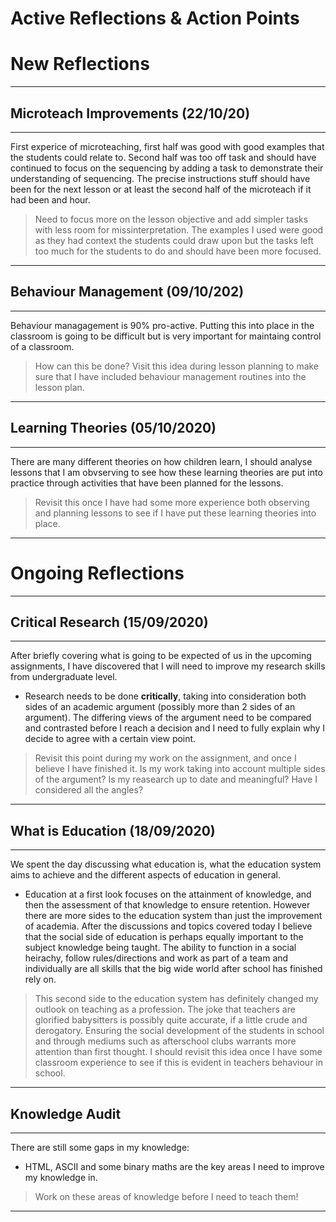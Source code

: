 # Active Reflections & Action Points

# New Reflections
---

## Microteach Improvements (22/10/20)
---
First experice of microteaching, first half was good with good examples that the students could relate to. Second half was too off task and should have continued to focus on the sequencing by adding a task to demonstrate their understanding of sequencing. The precise instructions stuff should have been for the next lesson or at least the second half of the microteach if it had been and hour. 

> Need to focus more on the lesson objective and add simpler tasks with less room for missinterpretation. The examples I used were good as they had context the students could draw upon but the tasks left too much for the students to do and should have been more focused.
---

## Behaviour Management (09/10/202)
---
Behaviour managagement is 90% pro-active. Putting this into place in the classroom is going to be difficult but is very important for maintaing control of a classroom.

> How can this be done? Visit this idea during lesson planning to make sure that I have included behaviour management routines into the lesson plan. 
---

## Learning Theories (05/10/2020)
---
There are many different theories on how children learn, I should analyse lessons that I am obvserving to see how these learning theories are put into practice through activities that have been planned for the lessons. 

> Revisit this once I have had some more experience both observing and planning lessons to see if I have put these learning theories into place.
---

# Ongoing Reflections
---

## Critical Research (15/09/2020)
---
After briefly covering what is going to be expected of us in the upcoming assignments, I have discovered that I will need to improve my research skills from undergraduate level. 
* Research needs to be done **critically**, taking into consideration both sides of an academic argument (possibly more than 2 sides of an argument). The differing views of the argument need to be compared and contrasted before I reach a decision and I need to fully explain why I decide to agree with a certain view point. 

> Revisit this point during my work on the assignment, and once I believe I have finished it. Is my work taking into account multiple sides of the argument? Is my reasearch up to date and meaningful? Have I considered all the angles?
---

## What is Education (18/09/2020)
---
We spent the day discussing what education is, what the education system aims to achieve and the different aspects of education in general.
* Education at a first look focuses on the attainment of knowledge, and then the assessment of that knowledge to ensure retention. However there are more sides to the education system than just the improvement of academia. After the discussions and topics covered today I believe that the social side of education is perhaps equally important to the subject knowledge being taught. The ability to function in a social heirachy, follow rules/directions and work as part of a team and individually are all skills that the big wide world after school has finished rely on. 

> This second side to the education system has definitely changed my outlook on teaching as a profession. The joke that teachers are glorified babysitters is possibly quite accurate, if a little crude and derogatory. Ensuring the social development of the students in school and through mediums such as afterschool clubs warrants more attention than first thought. I should revisit this idea once I have some classroom experience to see if this is evident in teachers behaviour in school.   
---

## Knowledge Audit
---

There are still some gaps in my knowledge:
* HTML, ASCII and some binary maths are the key areas I need to improve my knowledge in. 

> Work on these areas of knowledge before I need to teach them!
---
